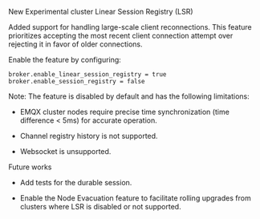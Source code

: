New Experimental cluster Linear Session Registry (LSR)

Added support for handling large-scale client reconnections. 
This feature prioritizes accepting the most recent client connection attempt over rejecting it in favor of older connections.

Enable the feature by configuring:

```
broker.enable_linear_session_registry = true
broker.enable_session_registry = false
```

Note: The feature is disabled by default and has the following limitations:  

- EMQX cluster nodes require precise time synchronization (time difference < 5ms) for accurate operation.

- Channel registry history is not supported.

- Websocket is unsupported.

Future works

- Add tests for the durable session.

- Enable the Node Evacuation feature to facilitate rolling upgrades from clusters where LSR is disabled or not supported.
  

